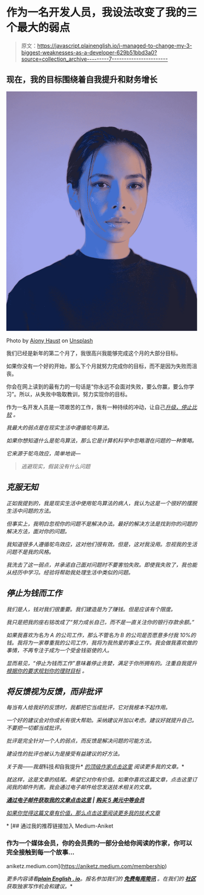 # 作为一名开发人员，我设法改变了我的三个最大的弱点

> 原文：<https://javascript.plainenglish.io/i-managed-to-change-my-3-biggest-weaknesses-as-a-developer-629b51bbd3a0?source=collection_archive---------7----------------------->

## 现在，我的目标围绕着自我提升和财务增长

![](img/ba2196156f9c6dd8e36503a1d70a0186.png)

Photo by [Aiony Haust](https://unsplash.com/@aiony?utm_source=medium&utm_medium=referral) on [Unsplash](https://unsplash.com?utm_source=medium&utm_medium=referral)

我们已经是新年的第二个月了，我很高兴我能够完成这个月的大部分目标。

如果你没有一个好的开始，那么下个月就努力完成你的目标，而不是因为失败而沮丧。

你会在网上读到的最有力的一句话是“你永远不会面对失败，要么你赢，要么你学习”。所以，从失败中吸取教训，努力实现你的目标。

作为一名开发人员是一项艰苦的工作，我有一种持续的冲动，让自己[](/steps-i-follow-to-keep-myself-upgraded-as-a-programmer-25737d953fa7)*[*升级，停止比较*](/stop-comparing-yourself-to-other-programmers-bbc2d5e46840) 。*

*我最大的弱点是在现实生活中遵循鸵鸟算法。*

*如果你想知道什么是鸵鸟算法，那么它是计算机科学中忽略潜在问题的一种策略。*

*它来源于鸵鸟效应，简单地说—*

> *逃避现实，假装没有什么问题*

## *克服无知*

*正如我提到的，我是现实生活中使用鸵鸟算法的病人，我认为这是一个很好的摆脱生活中问题的方法。*

*但事实上，我明白忽视你的问题不是解决办法。最好的解决方法是找到你的问题的解决方法，面对你的问题。*

*我知道很多人遵循鸵鸟效应，这对他们很有效。但是，这对我没用。忽视我的生活问题不是我的风格。*

*我洗去了这一弱点，并承诺自己面对问题时不要害怕失败。即使我失败了，我也能从经历中学习。经验将帮助我处理生活中类似的问题。*

## *停止为钱而工作*

*我们是人，钱对我们很重要。我们建造是为了赚钱。但是应该有个限度。*

*我只是把我的座右铭改成了“努力成长自己，而不是一直关注你的银行存款余额。”*

*如果我喜欢为名为 A 的公司工作，那么不管名为 B 的公司是否愿意多付我 10%的钱。我将为一家尊重我的公司工作，我将为我热爱的事业工作。我会做我喜欢做的事情，不再专注于成为一个受金钱驱使的人。*

*显而易见，“停止为钱而工作”意味着停止贪婪，满足于你所拥有的。注重自我提升 [*根据你的要求规划你的理财目标*](/how-i-manage-my-money-and-time-with-excel-as-a-developer-19d5df7ad67f) 。*

## *将反馈视为反馈，而非批评*

*每当有人给我好的反馈时，我都把它当成批评，它对我根本不起作用。*

*一个好的建议会对你成长有很大帮助。采纳建议并加以考虑。建议好就提升自己。不要把一切都当成批评。*

*批评是完全针对一个人的弱点，而反馈是解决问题的可能方法。*

*建设性的批评也被认为是接受有益建议的好方法。*

*关于我——我是*科技*和*自我提升* [*的顶级作家点击这里*](https://aniketz.medium.com/) *阅读更多我的文章。**

*就这样，这是文章的结尾。希望它对你有价值。如果你喜欢这篇文章，点击这里订阅我的邮件列表。我会通过电子邮件给您发送技术相关的文章。*

*[**通过电子邮件获取我的文章点击这里**](https://aniketz.medium.com/subscribe) **|** [**购买 5 美元中等会员**](https://aniketz.medium.com/membership)*

*[如果你觉得这篇文章有价值，那么点击这里阅读更多我的技术文章](https://aniketz.medium.com/)*

*[](https://aniketz.medium.com/membership) [## 通过我的推荐链接加入 Medium-Aniket

### 作为一个媒体会员，你的会员费的一部分会给你阅读的作家，你可以完全接触到每一个故事…

aniketz.medium.com](https://aniketz.medium.com/membership) 

*更多内容请看*[***plain English . io***](http://plainenglish.io/)*。报名参加我们的* [***免费每周简讯***](http://newsletter.plainenglish.io/) *。在我们的* [***社区***](https://discord.gg/GtDtUAvyhW) *获取独家写作机会和建议。**